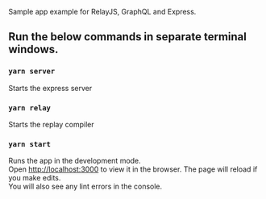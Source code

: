 Sample app example for RelayJS, GraphQL and Express. 


## Run the below commands in separate terminal windows.


### `yarn server`
Starts the express server

### `yarn relay`
Starts the replay compiler

### `yarn start`
Runs the app in the development mode.<br />
Open [http://localhost:3000](http://localhost:3000) to view it in the browser.
The page will reload if you make edits.<br />
You will also see any lint errors in the console.


